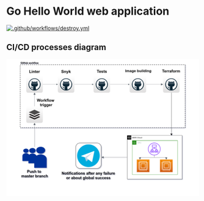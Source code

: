 # Go Hello World web application

[![.github/workflows/destroy.yml](https://github.com/oleg1995petrov/go-ci-cd/actions/workflows/cicd.yml/badge.svg)](https://github.com/oleg1995petrov/go-ci-cd/actions/workflows/cicd.yml)

## CI/CD processes diagram

![cicd](cicd.png)
